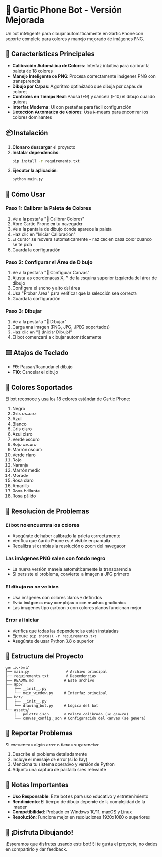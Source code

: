 # 🎨 Gartic Phone Bot - Versión Mejorada

Un bot inteligente para dibujar automáticamente en Gartic Phone con soporte completo para colores y manejo mejorado de imágenes PNG.

## 🚀 Características Principales

- **Calibración Automática de Colores**: Interfaz intuitiva para calibrar la paleta de 18 colores
- **Manejo Inteligente de PNG**: Procesa correctamente imágenes PNG con transparencia
- **Dibujo por Capas**: Algoritmo optimizado que dibuja por capas de colores
- **Controles en Tiempo Real**: Pausa (F9) y cancela (F10) el dibujo cuando quieras
- **Interfaz Moderna**: UI con pestañas para fácil configuración
- **Detección Automática de Colores**: Usa K-means para encontrar los colores dominantes

## 📦 Instalación

1. **Clonar o descargar** el proyecto
2. **Instalar dependencias**:
   ```bash
   pip install -r requirements.txt
   ```
3. **Ejecutar la aplicación**:
   ```bash
   python main.py
   ```

## 🎯 Cómo Usar

### Paso 1: Calibrar la Paleta de Colores
1. Ve a la pestaña "🎯 Calibrar Colores"
2. Abre Gartic Phone en tu navegador
3. Ve a la pantalla de dibujo donde aparece la paleta
4. Haz clic en "Iniciar Calibración" 
5. El cursor se moverá automáticamente - haz clic en cada color cuando se te pida
6. Guarda la configuración

### Paso 2: Configurar el Área de Dibujo
1. Ve a la pestaña "📐 Configurar Canvas"
2. Ajusta las coordenadas X, Y de la esquina superior izquierda del área de dibujo
3. Configura el ancho y alto del área
4. Usa "Probar Área" para verificar que la selección sea correcta
5. Guarda la configuración

### Paso 3: Dibujar
1. Ve a la pestaña "🎨 Dibujar"
2. Carga una imagen (PNG, JPG, JPEG soportados)
3. Haz clic en "🚀 ¡Iniciar Dibujo!"
4. El bot comenzará a dibujar automáticamente

## ⌨️ Atajos de Teclado

- **F9**: Pausar/Reanudar el dibujo
- **F10**: Cancelar el dibujo

## 🎨 Colores Soportados

El bot reconoce y usa los 18 colores estándar de Gartic Phone:

1. Negro
2. Gris oscuro  
3. Azul
4. Blanco
5. Gris claro
6. Azul claro
7. Verde oscuro
8. Rojo oscuro
9. Marrón oscuro
10. Verde claro
11. Rojo
12. Naranja
13. Marrón medio
14. Morado
15. Rosa claro
16. Amarillo
17. Rosa brillante
18. Rosa pálido

## 🔧 Resolución de Problemas

### El bot no encuentra los colores
- Asegúrate de haber calibrado la paleta correctamente
- Verifica que Gartic Phone esté visible en pantalla
- Recalibra si cambias la resolución o zoom del navegador

### Las imágenes PNG salen con fondo negro
- La nueva versión maneja automáticamente la transparencia
- Si persiste el problema, convierte la imagen a JPG primero

### El dibujo no se ve bien
- Usa imágenes con colores claros y definidos
- Evita imágenes muy complejas o con muchos gradientes
- Las imágenes tipo cartoon o con colores planos funcionan mejor

### Error al iniciar
- Verifica que todas las dependencias estén instaladas
- Ejecuta: `pip install -r requirements.txt`
- Asegúrate de usar Python 3.8 o superior

## 📁 Estructura del Proyecto

```
gartic-bot/
├── main.py                 # Archivo principal
├── requirements.txt        # Dependencias
├── README.md              # Este archivo
├── app/
│   ├── __init__.py
│   └── main_window.py     # Interfaz principal
├── bot/
│   ├── __init__.py
│   └── drawing_bot.py     # Lógica del bot
└── assets/
    ├── palette.json       # Paleta calibrada (se genera)
    └── canvas_config.json # Configuración del canvas (se genera)
```

## 🐛 Reportar Problemas

Si encuentras algún error o tienes sugerencias:

1. Describe el problema detalladamente
2. Incluye el mensaje de error (si lo hay)
3. Menciona tu sistema operativo y versión de Python
4. Adjunta una captura de pantalla si es relevante

## 📝 Notas Importantes

- **Uso Responsable**: Este bot es para uso educativo y entretenimiento
- **Rendimiento**: El tiempo de dibujo depende de la complejidad de la imagen
- **Compatibilidad**: Probado en Windows 10/11, macOS y Linux
- **Resolución**: Funciona mejor en resoluciones 1920x1080 o superiores

## 🎉 ¡Disfruta Dibujando!

¡Esperamos que disfrutes usando este bot! Si te gusta el proyecto, no dudes en compartirlo y dar feedback.